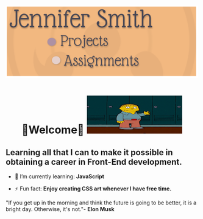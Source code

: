 # <img width="920" height="190" src='images/banner.png'/>

# <div align="center"> 🦋Welcome🦋 <img src="images/hello.gif" width="250px" height="100px"> </div>

  <h2>Learning all that I can to make it possible in obtaining a career in Front-End development.</h2>

- 🌱 I’m currently learning: **JavaScript**

- ⚡ Fun fact: **Enjoy creating CSS art whenever I have free time.**

"If you get up in the morning and think the future is going to be better, it is a bright day. Otherwise, it's not."- **Elon Musk**

<!--
**JenniferSmith007/JenniferSmith007** is a ✨ _special_ ✨ repository because its `README.md` (this file) appears on your GitHub profile.

Here are some ideas to get you started:

- 🔭 I’m currently working on ...
- 🌱 I’m currently learning ...
- 👯 I’m looking to collaborate on ...
- 🤔 I’m looking for help with ...
- 💬 Ask me about ...
- 📫 How to reach me: ...
- 😄 Pronouns: ...
- ⚡ Fun fact: ...
-->
